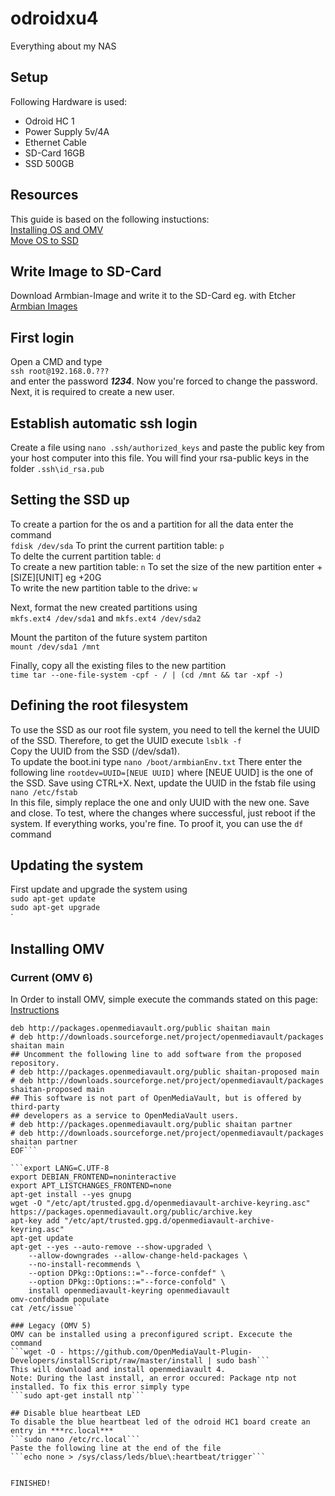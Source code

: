 # odroidxu4
 Everything about my NAS 

## Setup
Following Hardware is used:  
+ Odroid HC 1
+ Power Supply 5v/4A
+ Ethernet Cable 
+ SD-Card 16GB
+ SSD 500GB

## Resources
This guide is based on the following instuctions:  
[Installing OS and OMV](https://forum.odroid.com/viewtopic.php?t=28974#p206351 "odroid.org")  
[Move OS to SSD](https://forum.openmediavault.org/index.php?thread/28789-installing-omv5-on-raspberry-pi-s-armbian-sbc-s-i386-32-bit-platforms/ "forum.openmediavault.org")

## Write Image to SD-Card 
Download Armbian-Image and write it to the SD-Card eg. with Etcher    
[Armbian Images](https://www.armbian.com/odroid-hc1/#kernels-archive-all "armbian.org")

## First login
Open a CMD and type  
```ssh root@192.168.0.???```  
and enter the password ***1234***. Now you're forced to change the password. Next, it is required to create a new user.   

## Establish automatic ssh login
Create a file using ```nano .ssh/authorized_keys``` and paste the public key from your host computer into this file. You will find your rsa-public keys in the folder ```.ssh\id_rsa.pub``` 

## Setting the SSD up
To create a partion for the os and a partition for all the data enter the command  
```fdisk /dev/sda``` 
To print the current partition table: ```p```    
To delte the current partition table: ```d```    
To create a new partition table: ```n```
To set the size of the new partition enter +[SIZE][UNIT] eg +20G    
To write the new partition table to the drive: ```w```  

Next, format the new created partitions using  
```mkfs.ext4 /dev/sda1``` and ```mkfs.ext4 /dev/sda2```  

Mount the partiton of the future system partiton   
```mount /dev/sda1 /mnt```  

Finally, copy all the existing files to the new partition  
```time tar --one-file-system -cpf - / | (cd /mnt && tar -xpf -)```  

## Defining the root filesystem
To use the SSD as our root file system, you need to tell the kernel the UUID of the SSD. Therefore, to get the UUID execute
```lsblk -f```  
Copy the UUID from the SSD (/dev/sda1).  
To update the boot.ini type
```nano /boot/armbianEnv.txt``` 
There enter the following line 
```rootdev=UUID=[NEUE UUID]``` where [NEUE UUID] is the one of the SSD.
Save using CTRL+X. Next, update the UUID in the fstab file using
 ```nano /etc/fstab```  
 In this file, simply replace the one and only UUID with the new one. Save and close. To test, where the changes where successful, just reboot if the system. If everything works, you're fine. To proof it, you can use the ```df``` command

## Updating the system
First update and upgrade the system using  
```sudo apt-get update```  
```sudo apt-get upgrade```  
`  

## Installing OMV 
### Current (OMV 6)
In Order to install OMV, simple execute the commands stated on this page:
[Instructions](https://forum.openmediavault.org/index.php?thread/39490-install-omv6-on-debian-11-bullseye/)

```cat <<EOF >> /etc/apt/sources.list.d/openmediavault.list
deb http://packages.openmediavault.org/public shaitan main
# deb http://downloads.sourceforge.net/project/openmediavault/packages shaitan main
## Uncomment the following line to add software from the proposed repository.
# deb http://packages.openmediavault.org/public shaitan-proposed main
# deb http://downloads.sourceforge.net/project/openmediavault/packages shaitan-proposed main
## This software is not part of OpenMediaVault, but is offered by third-party
## developers as a service to OpenMediaVault users.
# deb http://packages.openmediavault.org/public shaitan partner
# deb http://downloads.sourceforge.net/project/openmediavault/packages shaitan partner
EOF```

```export LANG=C.UTF-8
export DEBIAN_FRONTEND=noninteractive
export APT_LISTCHANGES_FRONTEND=none
apt-get install --yes gnupg
wget -O "/etc/apt/trusted.gpg.d/openmediavault-archive-keyring.asc" https://packages.openmediavault.org/public/archive.key
apt-key add "/etc/apt/trusted.gpg.d/openmediavault-archive-keyring.asc"
apt-get update
apt-get --yes --auto-remove --show-upgraded \
    --allow-downgrades --allow-change-held-packages \
    --no-install-recommends \
    --option DPkg::Options::="--force-confdef" \
    --option DPkg::Options::="--force-confold" \
    install openmediavault-keyring openmediavault
omv-confdbadm populate
cat /etc/issue```

### Legacy (OMV 5)
OMV can be installed using a preconfigured script. Excecute the command 
```wget -O - https://github.com/OpenMediaVault-Plugin-Developers/installScript/raw/master/install | sudo bash```  
This will download and install openmediavault 4.  
Note: During the last install, an error occured: Package ntp not installed. To fix this error simply type  
```sudo apt-get install ntp```

## Disable blue heartbeat LED
To disable the blue heartbeat led of the odroid HC1 board create an entry in ***rc.local***
```sudo nano /etc/rc.local```  
Paste the following line at the end of the file  
```echo none > /sys/class/leds/blue\:heartbeat/trigger```  


FINISHED!



